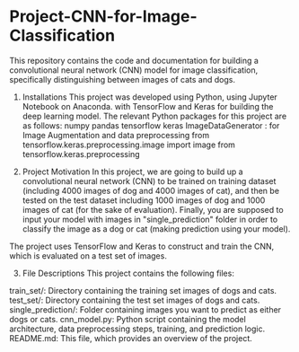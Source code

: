 # Project-CNN-for-Image-Classification

This repository contains the code and documentation for building a convolutional neural network (CNN) model for image classification, specifically distinguishing between images of cats and dogs.

1. Installations
This project was developed using Python, using Jupyter Notebook on Anaconda. with TensorFlow and Keras for building the deep learning model. The relevant Python packages for this project are as follows:
numpy
pandas
tensorflow
keras
ImageDataGenerator : for Image Augmentation and data preprocessing
from tensorflow.keras.preprocessing.image
import image
from tensorflow.keras.preprocessing 

2. Project Motivation
In this project, we are going to build up a convolutional neural network (CNN) to be trained on training dataset (including 4000 images of dog and 4000 images of cat), and then be tested on the test dataset including 1000 images of dog and 1000 images of cat (for the sake of evaluation). Finally, you are supposed to input your model with images in "single_prediction" folder in order to classify the image as a dog or cat (making prediction using your model).

The project uses TensorFlow and Keras to construct and train the CNN, which is evaluated on a test set of images.

3. File Descriptions
This project contains the following files:

train_set/: Directory containing the training set images of dogs and cats.
test_set/: Directory containing the test set images of dogs and cats.
single_prediction/: Folder containing images you want to predict as either dogs or cats.
cnn_model.py: Python script containing the model architecture, data preprocessing steps, training, and prediction logic.
README.md: This file, which provides an overview of the project.
